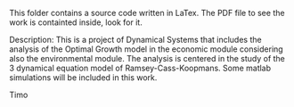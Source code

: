 This folder contains a source code written in LaTex. 
The PDF file to see the work is containted inside, look for it. 

Description:
This is a project of Dynamical Systems that includes the analysis of the Optimal Growth model in the economic module considering also the environmental module.
The analysis is centered in the study of the 3 dynamical equation model of Ramsey-Cass-Koopmans.
Some matlab simulations will be included in this work.

Timo 
